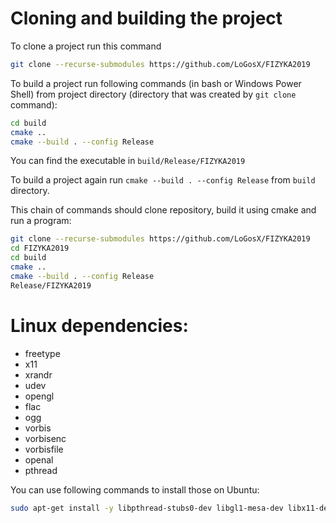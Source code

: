 # Cloning and building the project

To clone a project run this command
```bash
git clone --recurse-submodules https://github.com/LoGosX/FIZYKA2019
```

To build a project run following commands (in bash or Windows Power Shell) from project directory (directory that was created by ```git clone``` command):
```bash
cd build
cmake ..
cmake --build . --config Release
```
You can find the executable in ```build/Release/FIZYKA2019```

To build a project again run ```cmake --build . --config Release``` from ```build``` directory.

This chain of commands should clone repository, build it using cmake and run a program:
```bash
git clone --recurse-submodules https://github.com/LoGosX/FIZYKA2019
cd FIZYKA2019
cd build
cmake ..
cmake --build . --config Release
Release/FIZYKA2019
```

# Linux dependencies:

+ freetype
+ x11
+ xrandr
+ udev
+ opengl
+ flac
+ ogg
+ vorbis
+ vorbisenc
+ vorbisfile
+ openal
+ pthread

You can use following commands to install those on Ubuntu:
```bash
sudo apt-get install -y libpthread-stubs0-dev libgl1-mesa-dev libx11-dev libxrandr-dev libfreetype6-dev libglew1.5-dev libjpeg8-dev libsndfile1-dev libopenal-dev libudev-dev libxcb-image0-dev libjpeg-dev libflac-dev
```
